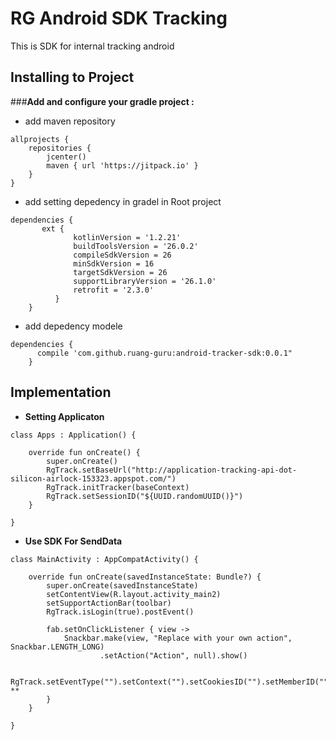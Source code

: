 # RG Android SDK Tracking
This is SDK for internal tracking android 

## Installing to Project

###**Add and configure your gradle project :**
- add maven repository
```
allprojects {
    repositories {
        jcenter()
        maven { url 'https://jitpack.io' }
    }
}
```
- add setting depedency in gradel in Root project
```
dependencies {
       ext {
              kotlinVersion = '1.2.21'
              buildToolsVersion = '26.0.2'
              compileSdkVersion = 26
              minSdkVersion = 16
              targetSdkVersion = 26
              supportLibraryVersion = '26.1.0'
              retrofit = '2.3.0'
          }
    }
```
- add  depedency modele
```
dependencies {
      compile 'com.github.ruang-guru:android-tracker-sdk:0.0.1"
    }
```
## Implementation 
- **Setting Applicaton**
```
class Apps : Application() {

    override fun onCreate() {
        super.onCreate()
        RgTrack.setBaseUrl("http://application-tracking-api-dot-silicon-airlock-153323.appspot.com/")
        RgTrack.initTracker(baseContext)
        RgTrack.setSessionID("${UUID.randomUUID()}")
    }

}
```
- **Use SDK For SendData**
```
class MainActivity : AppCompatActivity() {

    override fun onCreate(savedInstanceState: Bundle?) {
        super.onCreate(savedInstanceState)
        setContentView(R.layout.activity_main2)
        setSupportActionBar(toolbar)
        RgTrack.isLogin(true).postEvent()

        fab.setOnClickListener { view ->
            Snackbar.make(view, "Replace with your own action", Snackbar.LENGTH_LONG)
                    .setAction("Action", null).show()
            
            RgTrack.setEventType("").setContext("").setCookiesID("").setMemberID("").isLogin(false).setEventVersion(1).postEvent() **
        }
    }

}
```
